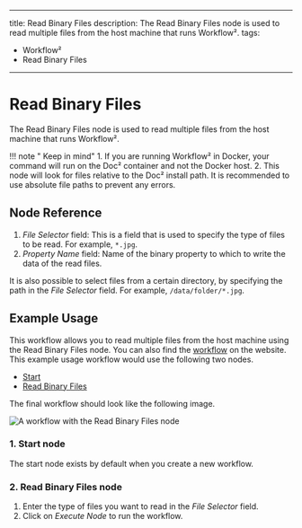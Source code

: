 
---
title: Read Binary Files
description: The Read Binary Files node is used to read multiple files from the host machine that runs Workflow².
tags:
  - Workflow²
  - Read Binary Files
---

# Read Binary Files

The Read Binary Files node is used to read multiple files from the host machine that runs Workflow².

!!! note " Keep in mind"
    1. If you are running Workflow² in Docker, your command will run on the Doc² container and not the Docker host.
2. This node will look for files relative to the Doc² install path. It is recommended to use absolute file paths to prevent any errors.


## Node Reference

1. *File Selector* field: This is a field that is used to specify the type of files to be read. For example, `*.jpg`.
2. *Property Name* field: Name of the binary property to which to write the data of the read files.

It is also possible to select files from a certain directory, by specifying the path in the *File Selector* field. For example, `/data/folder/*.jpg`.

## Example Usage

This workflow allows you to read multiple files from the host machine using the Read Binary Files node. You can also find the [workflow](https://n8n.io/workflows/578) on the website. This example usage workflow would use the following two nodes.
- [Start](/integrations/core-nodes/n8n-nodes-base.start/)
- [Read Binary Files]()


The final workflow should look like the following image.

![A workflow with the Read Binary Files node](/_images/integrations/core-nodes/readbinaryfiles/workflow.png)

### 1. Start node

The start node exists by default when you create a new workflow.

### 2. Read Binary Files node

1. Enter the type of files you want to read in the *File Selector* field.
2. Click on *Execute Node* to run the workflow.




